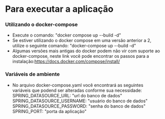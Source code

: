 # Para executar a aplicação 

### Utilizando o docker-compose
 * Execute o comando: "docker compose up --build -d"
 * Se estiver utilizando o docker compose em uma versão anterior a 2, utilize o seguinte comando: "docker-compose up --build -d"
 * Algumas versões mais antigas do docker podem não vir com suporte ao docker-compose, neste link você pode encontrar os passos para a instalação:https://docs.docker.com/compose/install/


### Variáveis de ambiente
* No arquivo docker-compose.yaml você encontrará as seguintes variáveis que podend ser alteradas conforme sua necessidade:
  SPRING_DATASOURCE_URL: "url do banco de dados"
  SPRING_DATASOURCE_USERNAME: "usuário do banco de dados"
  SPRING_DATASOURCE_PASSWORD: "senha do banco de dados"
  SPRING_PORT: "porta da aplicação"


